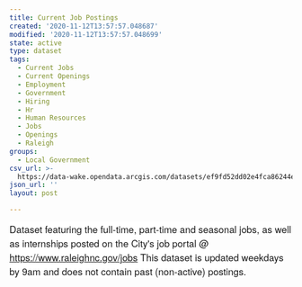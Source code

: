 ```yaml
---
title: Current Job Postings
created: '2020-11-12T13:57:57.048687'
modified: '2020-11-12T13:57:57.048699'
state: active
type: dataset
tags:
  - Current Jobs
  - Current Openings
  - Employment
  - Government
  - Hiring
  - Hr
  - Human Resources
  - Jobs
  - Openings
  - Raleigh
groups:
  - Local Government
csv_url: >-
  https://data-wake.opendata.arcgis.com/datasets/ef9fd52dd02e4fca86244eeab7ab2bbc_0.csv?outSR=%7B%22latestWkid%22%3A3857%2C%22wkid%22%3A102100%7D
json_url: ''
layout: post

---
```

<span style='font-family: &quot;Avenir Next W01&quot;, &quot;Avenir Next W00&quot;, &quot;Avenir Next&quot;, Avenir, &quot;Helvetica Neue&quot;, sans-serif; font-size: 17px; background-color: rgb(255, 255, 255);'>Dataset featuring the full-time, part-time and seasonal jobs, as well as internships posted on the City's job portal @ https://www.raleighnc.gov/jobs This dataset is updated weekdays by 9am and does not contain past (non-active) postings.</span>
